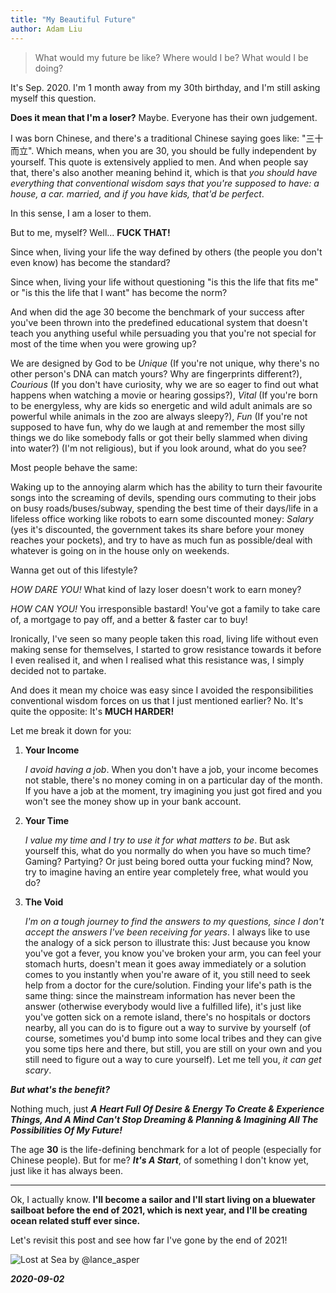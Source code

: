 ```yaml
---
title: "My Beautiful Future"
author: Adam Liu
---
```


> <Highlight>What would my future be like? Where would I be? What would I be doing?</Highlight>

It's Sep. 2020. I'm 1 month away from my 30th birthday, and I'm still asking myself this question.

**Does it mean that I'm a loser?** Maybe. Everyone has their own judgement.

I was born Chinese, and there's a traditional Chinese saying goes like: "三十而立". Which means, when you are 30, you should be fully independent by yourself. This quote is extensively applied to men. And when people say that, there's also another meaning behind it, which is that *you should have everything that conventional wisdom says that you're supposed to have: a house, a car. married, and if you have kids, that'd be perfect*.

In this sense, I am a loser to them.

But to me, myself? Well... **FUCK THAT!**

Since when, living your life the way defined by others (the people you don't even know) has become the standard?

Since when, living your life without questioning "is this the life that fits me" or "is this the life that I want" has become the norm?

And when did the age 30 become the benchmark of your success after you've been thrown into the predefined educational system that doesn't teach you anything useful while persuading you that you're not special for most of the time when you were growing up?

We are designed by God to be *Unique* (If you're not unique, why there's no other person's DNA can match yours? Why are fingerprints different?),
*Courious* (If you don't have curiosity, why we are so eager to find out what happens when watching a movie or hearing gossips?),
*Vital* (If you're born to be energyless, why are kids so energetic and wild adult animals are so powerful while animals in the zoo are always sleepy?),
*Fun* (If you're not supposed to have fun, why do we laugh at and remember the most silly things we do like somebody falls or got their belly slammed when diving into water?)
(I'm not religious), but if you look around, what do you see?

Most people behave the same:

Waking up to the annoying alarm which has the ability to turn their favourite songs into the screaming of devils, spending ours commuting to their jobs on busy roads/buses/subway, spending the best time of their days/life in a lifeless office working like robots to earn some discounted money: *Salary* (yes it's discounted, the government takes its share before your money reaches your pockets), and try to have as much fun as possible/deal with whatever is going on in the house only on weekends.

Wanna get out of this lifestyle?

*HOW DARE YOU!* What kind of lazy loser doesn't work to earn money?

*HOW CAN YOU!* You irresponsible bastard! You've got a family to take care of, a mortgage to pay off, and a better & faster car to buy!

Ironically, I've seen so many people taken this road, living life without even making sense for themselves, I started to grow resistance towards it before I even realised it, and when I realised what this resistance was, I simply decided not to partake.

And does it mean my choice was easy since I avoided the responsibilities conventional wisdom forces on us that I just mentioned earlier? No. It's quite the opposite: It's **MUCH HARDER!**

Let me break it down for you:

1. **Your Income**

	*I avoid having a job*. When you don't have a job, your income becomes not stable, there's no money coming in on a particular day of the month. If you have a job at the moment, try imagining you just got fired and you won't see the money show up in your bank account.

2. **Your Time**

	*I value my time and I try to use it for what matters to be*. But ask yourself this, what do you normally do when you have so much time? Gaming? Partying? Or just being bored outta your fucking mind? Now, try to imagine having an entire year completely free, what would you do?

3. **The Void**

	*I'm on a tough journey to find the answers to my questions, since I don't accept the answers I've been receiving for years*. I always like to use the analogy of a sick person to illustrate this: Just because you know you've got a fever, you know you've broken your arm, you can feel your stomach hurts, doesn't mean it goes away immediately or a solution comes to you instantly when you're aware of it, you still need to seek help from a doctor for the cure/solution. Finding your life's path is the same thing: since the mainstream information has never been the answer (otherwise everybody would live a fulfilled life), it's just like you've gotten sick on a remote island, there's no hospitals or doctors nearby, all you can do is to figure out a way to survive by yourself (of course, sometimes you'd bump into some local tribes and they can give you some tips here and there, but still, you are still on your own and you still need to figure out a way to cure yourself). Let me tell you, *it can get scary*.

***But what's the benefit?***

Nothing much, just ***A Heart Full Of Desire & Energy To Create & Experience Things, And A Mind Can't Stop Dreaming & Planning & Imagining All The Possibilities Of My Future!***

The age **30** is the life-defining benchmark for a lot of people (especially for Chinese people). But for me? ***It's A Start***, of something I don't know yet, just like it has always been.

---

Ok, I actually know. **I'll become a sailor and I'll start living on a bluewater sailboat before the end of 2021, which is next year, and I'll be creating ocean related stuff ever since.**

Let's revisit this post and see how far I've gone by the end of 2021!

![Lost at Sea by <a href="https://unsplash.com/photos/SLf9CvojiPo" target="_blank">@lance_asper</a>](https://images.unsplash.com/photo-1480742444427-f4bb0573e315?ixlib=rb-1.2.1&ixid=eyJhcHBfaWQiOjEyMDd9&auto=format&fit=crop&w=1491&q=80)

***2020-09-02***
